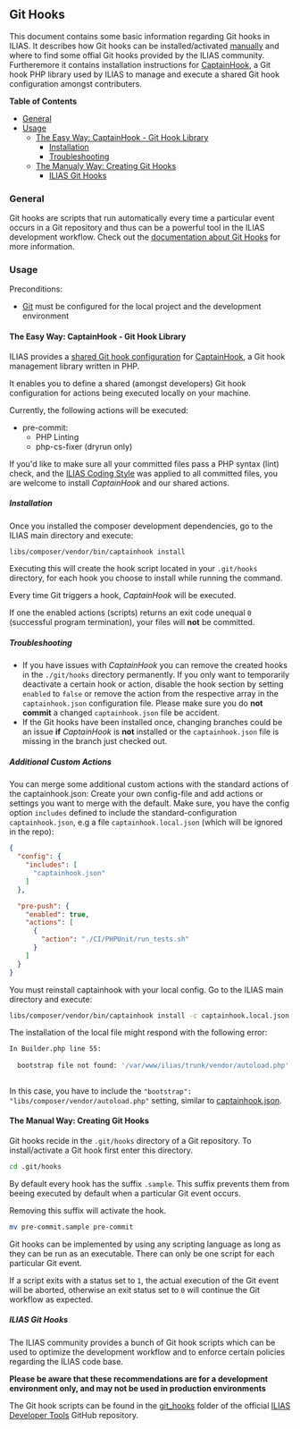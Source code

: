 ##  Git Hooks

This document contains some basic information regarding Git hooks in ILIAS.
It describes how Git hooks can be installed/activated [manually](#creating-git-hooks)
and where to find some offial Git hooks provided by the ILIAS community.
Furtheremore it contains installation instructions for [CaptainHook](#the-easy-way-captainhook---git-hook-library),
a Git hook PHP library used by ILIAS to manage and execute a shared Git
hook configuration amongst contributers.

**Table of Contents**
* [General](#general)
* [Usage](#usage)
  * [The Easy Way: CaptainHook - Git Hook Library](#the-easy-way-captainhook---git-hook-library)
    * [Installation](#installation)
    * [Troubleshooting](#troubleshooting)
  * [The Manualy Way: Creating Git Hooks](#the-manual-way-creating-git-hooks)
    * [ILIAS Git Hooks](#ilias-git-hooks)

### General

Git hooks are scripts that run automatically every time a particular
event occurs in a Git repository and thus can be a powerful tool
in the ILIAS development workflow.
Check out the [documentation about Git Hooks](https://git-scm.com/docs/githooks)
for more information.

### Usage

Preconditions:
* [Git](https://git-scm.com/) must be configured for the local project and
  the development environment

#### The Easy Way: CaptainHook - Git Hook Library

ILIAS provides a [shared Git hook configuration](../../captainhook.json) for
[CaptainHook](https://github.com/CaptainHookPhp/captainhook), a Git hook
management library written in PHP.

It enables you to define a shared (amongst developers) Git hook configuration
for actions being executed locally on your machine.

Currently, the following actions will be executed:

* pre-commit:
  * PHP Linting
  * php-cs-fixer (dryrun only)

If you'd like to make sure all your committed files pass a PHP syntax (lint) check,
and the [ILIAS Coding Style](./coding-style.md) was applied to all committed files,
you are welcome to install *CaptainHook* and our shared actions.

##### Installation

Once you installed the composer development dependencies, go to the ILIAS
main directory and execute:

```bash
libs/composer/vendor/bin/captainhook install
```
Executing this will create the hook script located in your `.git/hooks` directory,
for each hook you choose to install while running the command.

Every time Git triggers a hook, *CaptainHook* will be executed.

If one the enabled actions (scripts) returns an exit code unequal `0`
(successful program termination), your files will **not** be committed.

##### Troubleshooting

* If you have issues with *CaptainHook* you can remove the created hooks in the
`./git/hooks` directory permanently. If you only want to temporarily deactivate
a certain hook or action, disable the hook section by setting `enabled` to `false` or
remove the action from the respective array in the `captainhook.json` configuration file.
Please make sure you do **not commit** a changed `captainhook.json` file be accident.
* If the Git hooks have been installed once, changing branches could be an issue **if**
*CaptainHook* is **not** installed or the `captainhook.json` file is missing in the branch
just checked out.

##### Additional Custom Actions
You can merge some additional custom actions with the standard actions of the captainhook.json:
Create your own config-file and add actions or settings you want to merge with the default. Make sure, 
you have the config option `includes` defined to include the standard-configuration `captainhook.json`, 
e.g a file `captainhook.local.json` (which will be ignored in the repo):

````json
{
  "config": {
    "includes": [
      "captainhook.json"
    ]
  },

  "pre-push": {
    "enabled": true,
    "actions": [
      {
        "action": "./CI/PHPUnit/run_tests.sh"
      }
    ]
  }
}

````
You must reinstall captainhook with your local config. Go to the ILIAS
main directory and execute:

```bash
libs/composer/vendor/bin/captainhook install -c captainhook.local.json
```

The installation of the local file might respond with the following error:

```bash
In Builder.php line 55:
                                                                        
  bootstrap file not found: '/var/www/ilias/trunk/vendor/autoload.php'  
                                                                        
```

In this case, you have to include the `"bootstrap": "libs/composer/vendor/autoload.php"` setting,
similar to [captainhook.json](../../captainhook.json).

#### The Manual Way: Creating Git Hooks

Git hooks recide in the `.git/hooks` directory of a Git repository.
To install/activate a Git hook first enter this directory.

```bash
cd .git/hooks
```

By default every hook has the suffix `.sample`. This suffix prevents them
from beeing executed by default when a particular Git event occurs.

Removing this suffix will activate the hook.

```bash
mv pre-commit.sample pre-commit
```

Git hooks can be implemented by using any scripting language as long as they
can be run as an executable. There can only be one script for each particular
Git event.

If a script exits with a status set to `1`, the actual execution of
the Git event will be aborted, otherwise an exit status set to `0`
will continue the Git workflow as expected.

##### ILIAS Git Hooks

The ILIAS community provides a bunch of Git hook scripts which can be used to
optimize the development workflow and to enforce certain policies regarding
the ILIAS code base.

__Please be aware that these recommendations are for a development environment
only, and may not be used in production environments__

The Git hook scripts can be found in the
[git_hooks](https://github.com/ILIAS-eLearning/DeveloperTools/tree/master/git_hooks)
folder of the official [ILIAS Developer Tools](https://github.com/ILIAS-eLearning/DeveloperTools)
GitHub repository.